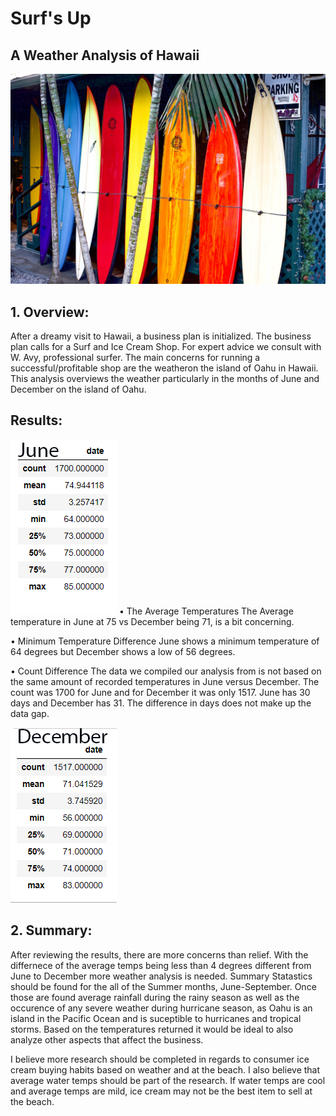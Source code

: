 # Surf's Up
## A Weather Analysis of Hawaii


 ![Surf Board Image](resources/post-surf-boards.jpeg)

## 1.	Overview:


After a dreamy visit to Hawaii, a business plan is initialized. The business plan calls for a Surf and Ice Cream Shop. For expert advice we consult with W. Avy, professional surfer. The main concerns for running a successful/profitable shop are the weatheron the island of Oahu in Hawaii. This analysis overviews the weather particularly in the months of June and December on the island of Oahu.


## Results:


![June Image](resources/June_Image.png)
•	The Average Temperatures
  The Average temperature in June at 75 vs December being 71, is a bit concerning. 
  
•	Minimum Temperature Difference
  June shows a minimum temperature of 64 degrees but December shows a low of 56 degrees. 
  
•	Count Difference
  The data we compiled our analysis from is not based on the same amount of recorded temperatures in June versus December. The count was 1700 for June and for December it was only   1517. June has 30 days and December has 31. The difference in days does not make up the data gap.

![December Image](resources/December_Image.png)

## 2. Summary:
After reviewing the results, there are more concerns than relief. With the differnece of the average temps being less than 4 degrees different from June to December more weather analysis is needed. Summary Statastics should be found for the all of the Summer months, June-September. Once those are found average rainfall during the rainy season as well as the occurence of any severe weather during hurricane season, as Oahu is an island in the Pacific Ocean and is suceptible to hurricanes and tropical storms. Based on the temperatures returned it would be ideal to also analyze other aspects that affect the business. 

I believe more research should be completed in regards to consumer ice cream buying habits based on weather and at the beach. I also believe that average water temps should be part of the research. If water temps are cool and average temps are mild, ice cream may not be the best item to sell at the beach. 
